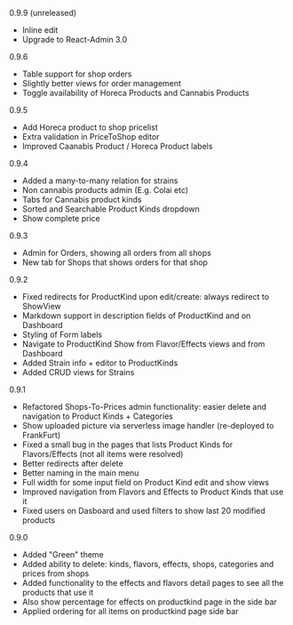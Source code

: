 0.9.9 (unreleased)

-   Inline edit
-   Upgrade to React-Admin 3.0

0.9.6 
-   Table support for shop orders
-   Slightly better views for order management
-   Toggle availability of Horeca Products and Cannabis Products

0.9.5

-   Add Horeca product to shop pricelist
-   Extra validation in PriceToShop editor
-   Improved Caanabis Product / Horeca Product labels

0.9.4

-   Added a many-to-many relation for strains
-   Non cannabis products admin (E.g. Colai etc)
-   Tabs for Cannabis product kinds
-   Sorted and Searchable Product Kinds dropdown
-   Show complete price

0.9.3

-   Admin for Orders, showing all orders from all shops
-   New tab for Shops that shows orders for that shop

0.9.2

-   Fixed redirects for ProductKind upon edit/create: always redirect to ShowView
-   Markdown support in description fields of ProductKind and on Dashboard
-   Styling of Form labels
-   Navigate to ProductKind Show from Flavor/Effects views and from Dashboard
-   Added Strain info + editor to ProductKinds
-   Added CRUD views for Strains

0.9.1

-   Refactored Shops-To-Prices admin functionality: easier delete and navigation to Product Kinds + Categories
-   Show uploaded picture via serverless image handler (re-deployed to FrankFurt)
-   Fixed a small bug in the pages that lists Product Kinds for Flavors/Effects (not all items were resolved)
-   Better redirects after delete
-   Better naming in the main menu
-   Full width for some input field on Product Kind edit and show views
-   Improved navigation from Flavors and Effects to Product Kinds that use it
-   Fixed users on Dasboard and used filters to show last 20 modified products

0.9.0

-   Added "Green" theme
-   Added ability to delete: kinds, flavors, effects, shops, categories and prices from shops
-   Added functionality to the effects and flavors detail pages to see all the products that use it
-   Also show percentage for effects on productkind page in the side bar
-   Applied ordering for all items on productkind page side bar

